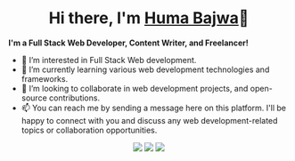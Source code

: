 <body>
  <div align="center">
    <h1> Hi there, I'm <a href="https://www.linkedin.com/in/huma-saeed-%E0%AA%AC%E0%AA%BE%E0%AA%9C%E0%AA%B5%E0%AA%BE-200b87232/">Huma Bajwa</a>👋</h1>
  </div>
	  <p><b> I'm a Full Stack Web Developer, Content Writer, and Freelancer!</b></p>

- 👀 I’m interested in Full Stack Web development.
- 🌱 I’m currently learning various web development technologies and frameworks. 
- 📢 I’m looking to collaborate in web development projects, and open-source contributions.
- 📫  You can reach me by sending a message here on this platform. I'll be happy to connect with you and discuss any web development-related topics or collaboration opportunities.

<p align="center">
<a href="https://www.linkedin.com/in/huma-saeed-%E0%AA%AC%E0%AA%BE%E0%AA%9C%E0%AA%B5%E0%AA%BE-200b87232/"><img src="https://img.shields.io/badge/-Huma%20Bajwa-0077B5?style=flat&logo=Linkedin&logoColor=white"/></a>
<a href="mailto:humabajwa789@gmail.com"><img src="https://img.shields.io/badge/-humabajwa789@gmail.com-D14836?style=flat&logo=Gmail&logoColor=white"/></a>
<a href="https://twitter.com/HBajwa46?t=MiUNiR62loHRo_QKp-Thbg&s=09"><img src="https://img.shields.io/twitter/follow/:HumaBajwa46"/></a>
 </p>

<!--- HumaBajwa46/HumaBajwa46 is a ✨ special ✨ repository because its `README.md` (this file) appears on your GitHub profile.You can click the Preview link to take a look at your changes.--->
